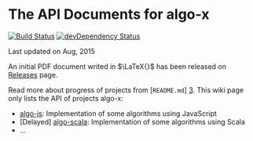 The API Documents for algo-x
======
[![Build Status](https://drone.io/github.com/scotv/algo-wiki/status.png)](https://drone.io/github.com/scotv/algo-wiki/latest)
[![devDependency Status](https://david-dm.org/scotv/algo-wiki/dev-status.png)](https://david-dm.org/scotv/algo-wiki#info=devDependencies)

Last updated on Aug, 2015

An initial PDF document writed in $\LaTeX{}$ has been released on 
[Releases](https://github.com/scotv/algo-wiki/releases) page.

Read more about progress of projects from [`README.md`] [3]. 
This wiki page only lists the API of projects algo-x:

*  [algo-js](https://github.com/scotv/algo-js): Implementation of some algorithms using JavaScript
*  [Delayed] [algo-scala](https://github.com/scotv/algo-scala): Implementation of some algorithms using Scala
*  ...

[1]: https://github.com/scotv/algo-js		"Algo-js"
[2]: https://github.com/scotv/algo-scala	"Algo-scala"
[3]: https://github.com/scotv/algo-js/blob/master/README.md "README.md"
